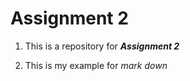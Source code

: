 # Assignment 2
1. This is a repository for ***Assignment 2***

2. This is my example for *mark down*

